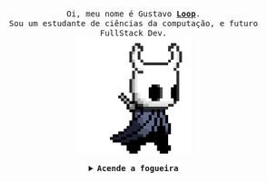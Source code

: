 <p align="center">
  <br>
  <samp>
    Oi, meu nome é Gustavo <b><a rel="nofollow noopener noreferrer" target="_blank" href="https://gustavorice.github.io/site-portfolio-ionia/
">Loop</a></b>.
    <br>Sou um estudante de ciências da computação, e futuro FullStack Dev.<br>

</samp>

  <img src="https://raw.githubusercontent.com/TanZng/TanZng/master/assets/hollor_knight3.gif" width="200"/>

</p>


<details align="center">

<summary> <b> <samp> Acende a fogueira </samp></b></summary>
<samp>
 <b><h2 style="color: #fc6203">F O G U E I R A &nbsp; A C E S A !</h2> </b>

<img src="https://raw.githubusercontent.com/TanZng/TanZng/master/assets/bonefire.gif" width="200"/>

Meu último projeto: <a href="https://gustavorice.github.io/site-portfolio-ionia/
">Portfólio de uma agência de freelances que abri com um amigo.</a>



</samp>
</details>
